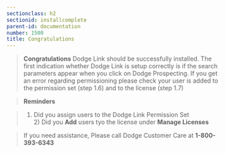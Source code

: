 ```yaml
---
sectionclass: h2
sectionid: installcomplete
parent-id: documentation
number: 1500
title: Congratulations 
---
```


> **Congratulations** Dodge Link should be successfully installed.  The first indication whether Dodge Link is setup correctly is if the search parameters appear when you click on Dodge Prospecting.  If you get an error  regarding permissioning please check your user is added to the permission set (step 1.6) and to the license (step 1.7)  

>**Reminders**
  
>1) Did you assign users to the Dodge Link Permission Set
<br />2) Did you **Add** users tyo the license under **Manage Licenses**
 

> If you need assistance, Please call Dodge Customer Care at **1-800-393-6343**
